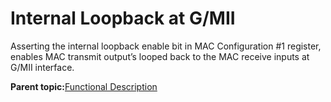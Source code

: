 # Internal Loopback at G/MII

Asserting the internal loopback enable bit in MAC Configuration \#1 register, enables MAC transmit output’s looped back to the MAC receive inputs at G/MII interface.

**Parent topic:**[Functional Description](GUID-1DF3649A-D1B6-4032-BF77-E072F8D8F7FC.md)

